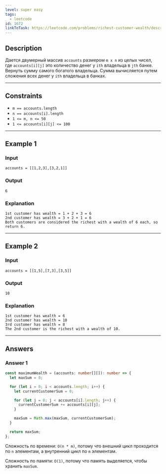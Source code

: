 ```yaml
---
level: super easy
tags:
  - leetcode
id: 1672
linkToTask: https://leetcode.com/problems/richest-customer-wealth/description/
---
```

## Description

Дается двумерный массив `accounts` размером `m x n` из целых чисел, где `accounts[i][j]` это количество денег у `i​​​​​​​​​​​th​​​​` владельца в `j​​​​​​​​​​​th`​​​​ банке. Вернуть сумму самого богатого владельца. Сумма вычисляется путем сложения всех денег у `ith` владельца в банках.

---
## Constraints

- `m == accounts.length`
- `n == accounts[i].length`
- `1 <= m, n <= 50`
- `1 <= accounts[i][j] <= 100`

---
## Example 1

### Input

```
accounts = [[1,2,3],[3,2,1]]
```
### Output

```
6
```
### Explanation

```
1st customer has wealth = 1 + 2 + 3 = 6
2nd customer has wealth = 3 + 2 + 1 = 6
Both customers are considered the richest with a wealth of 6 each, so return 6.
```

---
## Example 2

### Input

```
accounts = [[1,5],[7,3],[3,5]]
```
### Output

```
10
```
### Explanation

```
1st customer has wealth = 6
2nd customer has wealth = 10 
3rd customer has wealth = 8
The 2nd customer is the richest with a wealth of 10.
```

---
## Answers

### Answer 1

```typescript
const maximumWealth = (accounts: number[][]): number => {
  let maxSum = 0;

  for (let i = 0; i < accounts.length; i++) {
    let currentCustomerSum = 0;

    for (let j = 0; j < accounts[i].length; j++) {
      currentCustomerSum += accounts[i][j];
    }

    maxSum = Math.max(maxSum, currentCustomerSum);
  }

  return maxSum;
};
```

Сложность по времени: `O(n * m)`, потому что внешний цикл проходится по `n` элементам, а внутренний цикл по `m` элементам.

Сложность по памяти: `O(1)`, потому что память выделяется, чтобы хранить `maxSum`.